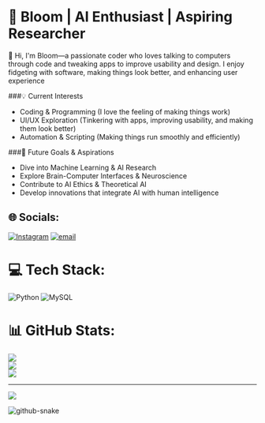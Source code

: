 
# 👾 Bloom | AI Enthusiast | Aspiring Researcher  

👋 Hi, I'm Bloom—a passionate coder who loves talking to computers through code and tweaking apps to improve usability and design. I enjoy fidgeting with software, making things look better, and enhancing user experience

###💡 Current Interests
- Coding & Programming (I love the feeling of making things work)
- UI/UX Exploration (Tinkering with apps, improving usability, and making them look better)
- Automation & Scripting (Making things run smoothly and efficiently)

###🔬 Future Goals & Aspirations
- Dive into Machine Learning & AI Research
- Explore Brain-Computer Interfaces & Neuroscience
- Contribute to AI Ethics & Theoretical AI
- Develop innovations that integrate AI with human intelligence

## 🌐 Socials:
[![Instagram](https://img.shields.io/badge/Instagram-%23E4405F.svg?logo=Instagram&logoColor=white)](https://instagram.com/_farawayworld_) [![email](https://img.shields.io/badge/Email-D14836?logo=gmail&logoColor=white)](mailto:mailsofnityaprakash@gmail.com) 

# 💻 Tech Stack:
![Python](https://img.shields.io/badge/python-3670A0?style=for-the-badge&logo=python&logoColor=ffdd54) ![MySQL](https://img.shields.io/badge/mysql-4479A1.svg?style=for-the-badge&logo=mysql&logoColor=white)
# 📊 GitHub Stats:
![](https://github-readme-stats.vercel.app/api?username=faraway-world&theme=dark&hide_border=false&include_all_commits=false&count_private=false)<br/>
![](https://nirzak-streak-stats.vercel.app/?user=faraway-world&theme=dark&hide_border=false)<br/>
![](https://github-readme-stats.vercel.app/api/top-langs/?username=faraway-world&theme=dark&hide_border=false&include_all_commits=false&count_private=false&layout=compact)

---
[![](https://visitcount.itsvg.in/api?id=faraway-world&icon=0&color=0)](https://visitcount.itsvg.in)

<!-- Proudly created with GPRM ( https://gprm.itsvg.in ) -->

<picture>
  <source media="(prefers-color-scheme: dark)" srcset="https://raw.githubusercontent.com/tobiasmeyhoefer/tobiasmeyhoefer/output/github-snake-dark.svg" />
  <source media="(prefers-color-scheme: light)" srcset="https://raw.githubusercontent.com/tobiasmeyhoefer/tobiasmeyhoefer/output/github-snake.svg" />
  <img alt="github-snake" src="https://raw.githubusercontent.com/tobiasmeyhoefer/tobiasmeyhoefer/output/github-snake.svg" />
</picture>
